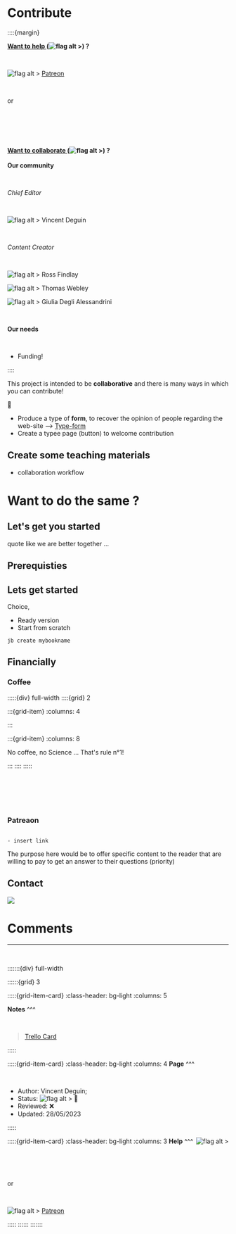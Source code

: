 # Contribute

::::{margin} 

<div id="colour">

<strong><u>Want to help </u> (![flag alt >](../_static/Svg_icons/coins-money-svgrepo-com.svg)) ? </strong>

<br>


![flag alt >](../_static/Svg_icons/patreon-svgrepo-com.svg) [Patreon](https://www.patreon.com/Science_for_the_People)

<br>

or

<br>

<script type='text/javascript' src='https://storage.ko-fi.com/cdn/widget/Widget_2.js'></script><script type='text/javascript'>kofiwidget2.init('Buy me a coffee', '#317315', 'O4O6EZO78');kofiwidget2.draw();</script> 



<br>
<br>
<br>

<strong><u>Want to collaborate </u>(![flag alt >](../_static/Svg_icons/handshake-deal-svgrepo-com.svg)) ? </strong>
<br>
<br>
<strong>Our community</strong>

<br>

<em>Chief Editor</em>

<br>

![flag alt >](../_static/Svg_icons/think-svgrepo-com.svg) Vincent Deguin

<br>

<em>Content Creator</em>

<br>

![flag alt >](../_static/Svg_icons/think-svgrepo-com.svg) Ross Findlay

![flag alt >](../_static/Svg_icons/think-svgrepo-com.svg) Thomas Webley

![flag alt >](../_static/Svg_icons/think-svgrepo-com.svg) Giulia Degli Alessandrini

<br>

<strong>Our needs</strong>

<br>

- Funding!



</div>

::::


This project is intended to be **collaborative** and there is many ways in which you can contribute!

&#128064;

- Produce a type of **form**, to recover the opinion of people regarding the web-site --> [Type-form](https://www.typeform.com/)
- Create a typee page (button) to welcome contribution





## Create some teaching materials

- collaboration workflow



# Want to do the same ?

## Let's get you started

quote like we are better together ...

## Prerequisties


## Lets get started

Choice,
- Ready version
- Start from scratch

```
jb create mybookname
```


## Financially

### Coffee

:::::{div} full-width
::::{grid} 2

:::{grid-item}
:columns: 4

<div class="coffee">
<div class="coffee_container">
	<div class="saucer"></div>
	<div class="cup">
		<div class="rim">
			<div class="steam">
				<span style="--i: 1"></span>
				<span style="--i: 3"></span>
				<span style="--i: 16"></span>
				<span style="--i: 5"></span>
				<span style="--i: 13"></span>
				<span style="--i: 6"></span>
				<span style="--i: 7"></span>
				<span style="--i: 10"></span>
				<span style="--i: 8"></span>
				<span style="--i: 7"></span>
				<span style="--i: 10"></span>
				<span style="--i: 8"></span>
				<span style="--i: 17"></span>
				<span style="--i: 11"></span>
				<span style="--i: 12"></span>
				<span style="--i: 14"></span>
				<span style="--i: 2"></span>
				<span style="-i: 9"></span>
				<span style="--i: 15"></span>
				<span style="--i: 4"></span>
			</div>
			<div class="inside">
				<div class="tea"></div>
			</div>
		</div>
		<div class="handle"></div>
	</div>
</div>
</div>


:::

:::{grid-item}
:columns: 8

<p class="emphase">No coffee, no Science ... That's rule n°1!</p>

<script type='text/javascript' src='https://storage.ko-fi.com/cdn/widget/Widget_2.js'></script><script type='text/javascript'>kofiwidget2.init('Buy me a coffee', '#317315', 'O4O6EZO78');kofiwidget2.draw();</script>

:::
::::
:::::



<br>
<br>
<br>
<br>


### Patreaon

```{note}

- insert link

```

The purpose here would be to offer specific content to the reader that are willing to pay to get an answer to their questions (priority)








## Contact

<img src="https://imgs.xkcd.com/comics/asking_scientists_questions.png" />



# Comments 


***

<br>

:::::::{div} full-width

::::::{grid} 3

:::::{grid-item-card}
:class-header: bg-light
:columns: 5

**Notes**
^^^

<br>

<blockquote class="trello-card"> 
  <a href="https://trello.com/c/ImOdEGbY/11-contribute">Trello Card</a>
</blockquote>
<script src="https://p.trellocdn.com/embed.min.js"></script>


:::::



:::::{grid-item-card}
:class-header: bg-light
:columns: 4
**Page**
^^^

<br>

- Author:  Vincent Deguin;
- Status:  ![flag alt >](../../_static/Svg_icons/Under_construction.svg)  <span class="hovertext" data-hover="To be Reviewed">🔎</span>
- Reviewed: <span class="hovertext" data-hover="Insert here who has done what">&#x274C;</span>
- Updated: 28/05/2023



   
:::::

:::::{grid-item-card}
:class-header: bg-light
:columns: 3
<span style="float: right">![flag alt >](../../_static/Svg_icons/coins-money-svgrepo-com.svg)</span>**Help** 
^^^

<br>

<script type='text/javascript' src='https://storage.ko-fi.com/cdn/widget/Widget_2.js'></script><script type='text/javascript'>kofiwidget2.init('Buy me a coffee', '#317315', 'O4O6EZO78');kofiwidget2.draw();</script> 

<br>
<br>

or

<br>

![flag alt >](../../_static/Svg_icons/patreon-svgrepo-com.svg) [Patreon](https://www.patreon.com/Science_for_the_People) 

:::::
::::::
:::::::



<script src="https://utteranc.es/client.js"
        repo="Deugz/nb-master"
        issue-term="pathname"
        theme="github-light"
        crossorigin="anonymous"
        async>
</script>